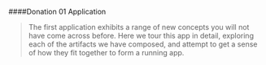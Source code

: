 ####Donation 01 Application

>The first application exhibits a range of new concepts you will not have come across before. Here we tour this app in detail, exploring each of the artifacts we have composed, and attempt to get a sense of how they fit together to form a running app.